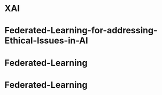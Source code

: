 # XAI
# Federated-Learning-for-addressing-Ethical-Issues-in-AI
# Federated-Learning
# Federated-Learning
